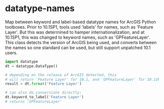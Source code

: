 datatype-names
==============

Map between keyword and label-based datatype names for ArcGIS Python toolboxes. Prior to 10.1SP1, tools
used 'labels' for names, such as 'Feature Layer'. But this was determined to hamper internationalization,
and at 10.1SP1, this was changed to keyword names, such as 'GPFeatureLayer'. This class detects the 
version of ArcGIS being used, and converts between the names so one standard can be used, but still
support unpatched 10.1 users.

```python
import datatype
dt = datatype.DataType()

# depending on the release of ArcGIS detected, this
# will return 'Feature Layer' for 10.1, and 'GPFeatureLayer' for 10.1SP1 or 10.2    
result = dt.format('Feature Layer')

# can also do conversions directly:
dt.keyword_to_label('Feature Layer')
# returns 'GPFeatureLayer'
```
